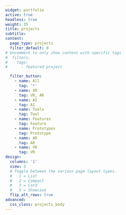 ```yaml
---
widget: portfolio
active: true
headless: true
weight: 35
title: projects
subtitle:
content:
  page_type: projects
  filter_default: 0
# Uncomment to only show content with specific tags
#  filters:
#    tags:
#      - featured project

  filter_button:
    - name: All
      tag: '*'
    - name: XR
      tag: VR, AR
    - name: AI
      tag: AI
    - name: Tools
      tag: Tool
    - name: Features
      tag: Feature
    - name: Prototypes
      tag: Prototype
    - name: AR
      tag: AR
    - name: VR
      tag: VR
design:
  columns: '1'
  view: 3
  # Toggle between the various page layout types.
  #   1 = List
  #   2 = Compact  
  #   3 = Card
  #   5 = Showcase
  flip_alt_rows: true
advanced:
  css_class: projects_body
---
```

